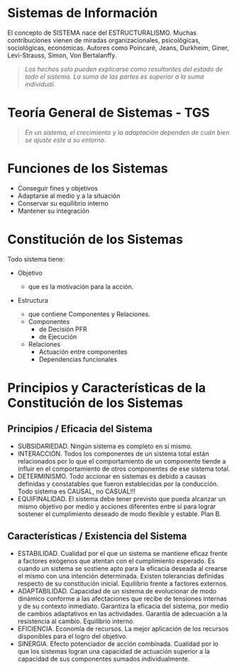 
# Sistemas de Información

El concepto de SISTEMA nace del ESTRUCTURALISMO.
Muchas contribuciones vienen de miradas organizacionales, psicológicas, sociológicas, económicas. Autores como Poincaré, Jeans, Durkheim, Giner, Levi-Strauss, Simon, Von Bertalanffy.

> _Los hechos solo pueden explicarse como resultantes del estado de todo el sistema._
> _La suma de las partes es superior a la suma individual._

# Teoría General de Sistemas - TGS

> _En un sistema, el crecimiento y la adaptación dependen de cuán bien se ajuste este a su entorno._

# Funciones de los Sistemas

* Conseguir fines y objetivos
* Adaptarse al medio y a la situación
* Conservar su equilibrio interno
* Mantener su integración

# Constitución de los Sistemas

Todo sistema tiene: 

* Objetivo  
	* que es la motivación para la acción.

* Estructura  
	* que contiene Componentes y Relaciones.
	* Componentes
		* de Decisión PFR
		* de Ejecución
	* Relaciones
		* Actuación entre componentes
		* Dependencias funcionales

# Principios y Características de la Constitución de los Sistemas

## Principios / Eficacia del Sistema

* SUBSIDARIEDAD. Ningún sistema es completo en sí mismo.
* INTERACCIÓN. Todos los componentes de un sistema total están relacionados por lo que el comportamiento de un componente tiende a influir en el comportamiento de otros componentes de ese sistema total.
* DETERMINISMO. Todo accionar en sistemas es debido a causas definidas y constatables que fueron establecidas por la conducción. Todo sistema es CAUSAL, no CASUAL!!!
* EQUIFINALIDAD. El sistema debe tener previsto que pueda alcanzar un mismo objetivo por medio y acciones diferentes entre sí para lograr sostener el cumplimiento deseado de modo flexible y estable. Plan B.

## Características / Existencia del Sistema

* ESTABILIDAD. Cualidad por el que un sistema se mantiene eficaz frente a factores exógenos que atentan con el cumplimiento esperado. Es cuando un sistema se sostiene apto para la eficacia deseada al crearse el mismo con una intención determinada. Existen tolerancias definidas respecto de su constitución inicial. Equilibrio frente a factores externos.
* ADAPTABILIDAD. Capacidad de un sistema de evolucionar de modo dinámico conforme a las afectaciones que recibe de tensiones internas y de su contexto inmediato. Garantiza la eficacia del sistema, por medio de cambios adaptativos en las actividades. Garantía de adecuación a la resistencia al cambio. Equilibrio interno.
* EFICIENCIA. Economía de recursos. La mejor aplicación de los recursos disponibles para el logro del objetivo.
* SINERGIA. Efecto potenciador de acción combinada. Cualidad por lo que los sistemas logran una capacidad de actuación superior a la capacidad de sus componentes sumados individualmente.
